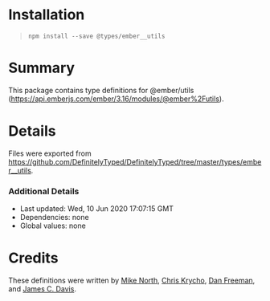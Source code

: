 # Installation
> `npm install --save @types/ember__utils`

# Summary
This package contains type definitions for @ember/utils (https://api.emberjs.com/ember/3.16/modules/@ember%2Futils).

# Details
Files were exported from https://github.com/DefinitelyTyped/DefinitelyTyped/tree/master/types/ember__utils.

### Additional Details
 * Last updated: Wed, 10 Jun 2020 17:07:15 GMT
 * Dependencies: none
 * Global values: none

# Credits
These definitions were written by [Mike North](https://github.com/mike-north), [Chris Krycho](https://github.com/chriskrycho), [Dan Freeman](https://github.com/dfreeman), and [James C. Davis](https://github.com/jamescdavis).
